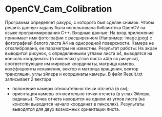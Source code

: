 # OpenCV_Cam_Colibration
Программа определяет ракурс, с которого был сделан снимок. 
Чтобы решить данную задачу была использована библиотека OpenCV на языке программирования C++.
Входные данные:
На вход приложение принимает имя фотографии с расширением (Например: image.jpeg) с фотографией белого листа А4 на однородной поверхности. Камера не откалибрована, ее параметры не известны.
Результат работы:
На экран выводится рисунок, с определенными углами листа а4, 
выводятся на консоль координаты (в пикселях) углов листа а4(в ск рисунка), соответствующие им мировые координаты, матрица камеры, коэффициенты искажения, вектор и матрица вращения, вектор трансляции, углы эйлера и координаты камеры.
В файл Result.txt записывает 2 вектора
-	положение камеры относительно точки отсчета (в см);
-	ориентация камеры относительно точки отсчета (в углах Эйлера, радианы).
Точка отчета находится на одном из углов листа (на консоли выводится начало координат в пикселях).
Результаты выводятся для двух возможных ориентации листа.
